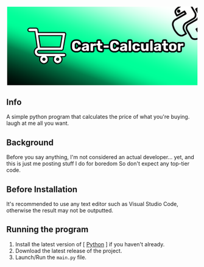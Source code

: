 <p align="center">
  <img src="logo.png" width=500  alt="project logo"/>
</p>

## Info
A simple python program that calculates the price of what you're buying. laugh at me all you want.
## Background
Before you say anything, I'm not considered an actual developer... yet, and this is just me posting stuff I do for boredom
So don't expect any top-tier code.
## Before Installation
It's recommended to use any text editor such as Visual Studio Code, otherwise the result may not be outputted.
## Running the program
1) Install the latest version of [ [Python](https://www.python.org/downloads/) ] if you haven't already.
2) Download the latest release of the project.
3) Launch/Run the `main.py` file.
